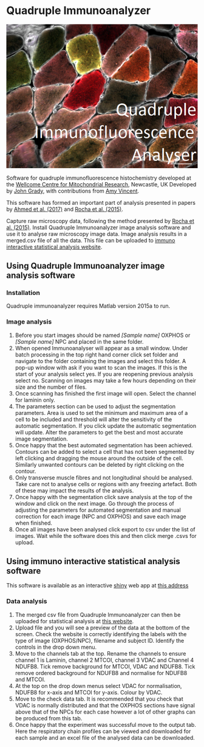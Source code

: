 # Quadruple Immunoanalyzer
![Raw quadruple immuno data](image_analysis/splash.png?raw=true)

Software for quadruple immunofluorescence histochemistry developed at the [Wellcome Centre for Mitochondrial Research](http://www.newcastle-mitochondria.com/), Newcastle, UK Developed by [John Grady](https://www.researchgate.net/profile/John_Grady2), with contributions from [Amy Vincent](https://www.ncl.ac.uk/ion/staff/profile/amyvincent.html).

This software has formed an important part of analysis presented in papers by [Ahmed et al. (2017)](https://www.nature.com/articles/s41598-017-14623-2) and [Rocha et al. (2015)](https://www.nature.com/articles/srep15037).

Capture raw microscopy data, following the method presented by [Rocha et al. (2015)](https://www.nature.com/articles/srep15037).  Install Quadruple Immunoanalyzer image analysis software and use it to analyse raw microscopy image data.  Image analysis results in a merged.csv file of all the data.  This file can be uploaded to [immuno interactive statistical analysis website](http://iah-rdevext.ncl.ac.uk/immuno/).

## Using Quadruple Immunoanalyzer image analysis software

### Installation

Quadruple immunoanalyzer requires Matlab version 2015a to run.

### Image analysis
1.	Before you start images should be named *[Sample name]* OXPHOS or *[Sample name]* NPC and placed in the same folder.
2.	When opened Immunoanalyser will appear as a small window. Under batch processing in the top right hand corner click set folder and navigate to the folder containing the images and select this folder. A pop-up window with ask if you want to scan the images. If this is the start of your analysis select yes. If you are reopening previous analysis select no. Scanning on images may take a few hours depending on their size and the number of files.
3.	Once scanning has finished the first image will open. Select the channel for laminin only.
4.	The parameters section can be used to adjust the segmentation parameters. Area is used to set the minimum and maximum area of a cell to be included and threshold will alter the sensitivity of the automatic segmentation. If you click update the automatic segmentation will update. Alter the parameters to get the best and most accurate image segmentation.
5.	Once happy that the best automated segmentation has been achieved. Contours can be added to select a cell that has not been segmented by left clicking and dragging the mouse around the outside of the cell. Similarly unwanted contours can be deleted by right clicking on the contour.
6.  Only transverse muscle fibres and not longitudinal should be analysed. Take care not to analyse cells or regions with any freezing artefact. Both of these may impact the results of the analysis.
7.	Once happy with the segmentation click save analysis at the top of the window and click on the next image. Go through the process of adjusting the parameters for automated segmentation and manual correction for each image (NPC and OXPHOS) and save each image when finished.
8.	Once all images have been analysed click export to csv under the list of images. Wait while the software does this and then click merge .csvs for upload.

## Using immuno interactive statistical analysis software

This software is available as an interactive [shiny](https://shiny.rstudio.com/) web app at [this address](http://iah-rdevext.ncl.ac.uk/immuno/)

### Data analysis
1.  The merged csv file from Quadruple Immunoanalyzer can then be uploaded for statistical analysis at [this website](http://iah-rdevext.ncl.ac.uk/immuno/).
2.	Upload file and you will see a preview of the data at the bottom of the screen. Check the website is correctly identifying the labels with the type of image (OXPHOS/NPC), filename and subject ID. Identify the controls in the drop down menu.
3.	Move to the channels tab at the top. Rename the channels to ensure channel 1 is Laminin, channel 2 MTCOI, channel 3 VDAC and Channel 4 NDUFB8.  Tick remove background for MTCOI, VDAC and NDUFB8. Tick remove ordered background for NDUFB8 and normalise for NDUFB8 and MTCOI.
4.	At the top on the drop down menus select VDAC for normalisation, NDUFB8 for x-axis and MTCOI for y-axis. Colour by VDAC.
5.	Move to the check data tab. It is recommended that you check that VDAC is normally distributed and that the OXPHOS sections have signal above that of the NPCs for each case however a lot of other graphs can be produced from this tab.
6.	Once happy that the experiment was successful move to the output tab. Here the respiratory chain profiles can be viewed and downloaded for each sample and an excel file of the analysed data can be downloaded.
